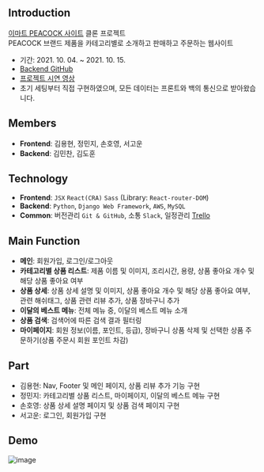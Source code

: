 ## Introduction
[이마트 PEACOCK 사이트](https://peacock.emart.com/peacockMain/main.do) 클론 프로젝트<br>
PEACOCK 브랜드 제품을 카테고리별로 소개하고 판매하고 주문하는 웹사이트
- 기간: 2021. 10. 04. ~ 2021. 10. 15.
- [Backend GitHub](https://github.com/wecode-bootcamp-korea/25-1st-MECOOK-backend)
- [프로젝트 시연 영상](https://www.youtube.com/watch?v=p1O8gjB2X7I)
- 초기 세팅부터 직접 구현하였으며, 모든 데이터는 프론트와 백의 통신으로 받아왔습니다.

## Members
- **Frontend**: 김용현, 정민지, 손호영, 서고운
- **Backend**: 김민찬, 김도훈


## Technology
- **Frontend**: `JSX` `React(CRA)` `Sass` (Library: `React-router-DOM`)
- **Backend**: `Python`, `Django Web Framework`, `AWS`, `MySQL`
- **Common**: 버전관리 `Git & GitHub`, 소통 `Slack`,  일정관리 [Trello](https://trello.com/b/mb9yJISu/mecook)

## Main Function
- **메인**: 회원가입, 로그인/로그아웃
- **카테고리별 상품 리스트**: 제품 이름 및 이미지, 조리시간, 용량, 상품 좋아요 개수 및 해당 상품 좋아요 여부
- **상품 상세**: 상품 상세 설명 및 이미지, 상품 좋아요 개수 및 해당 상품 좋아요 여부, 관련 해쉬태그, 상품 관련 리뷰 추가, 상품 장바구니 추가
- **이달의 베스트 메뉴**: 전체 메뉴 중, 이달의 베스트 메뉴 소개
- **상품 검색**: 검색어에 따른 검색 결과 필터링
- **마이페이지**: 회원 정보(이름, 포인트, 등급), 장바구니 상품 삭제 및 선택한 상품 주문하기(상품 주문시 회원 포인트 차감)

## Part
- 김용현: Nav, Footer 및 메인 페이지, 상품 리뷰 추가 기능 구현
- 정민지: 카테고리별 상품 리스트, 마이페이지, 이달의 베스트 메뉴 구현
- 손호영: 상품 상세 설명 페이지 및 상품 검색 페이지 구현
- 서고운: 로그인, 회원가입 구현

## Demo
![image](https://user-images.githubusercontent.com/20683436/137589523-7a689221-91e5-4143-a563-833477358051.png)
